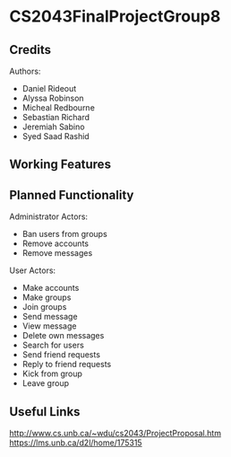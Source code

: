 # CS2043FinalProjectGroup8

## Credits

Authors: 
- Daniel Rideout
- Alyssa Robinson
- Micheal Redbourne
- Sebastian Richard
- Jeremiah Sabino
- Syed Saad Rashid

## Working Features

## Planned Functionality

Administrator Actors:
- Ban users from groups
- Remove accounts
- Remove messages

User Actors:
- Make accounts
- Make groups
- Join groups
- Send message
- View message
- Delete own messages
- Search for users
- Send friend requests
- Reply to friend requests
- Kick from group
- Leave group

## Useful Links

http://www.cs.unb.ca/~wdu/cs2043/ProjectProposal.htm<br>
https://lms.unb.ca/d2l/home/175315

